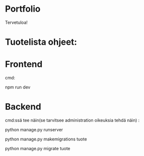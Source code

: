 # Portfolio

Tervetuloa!

# Tuotelista ohjeet:

# Frontend

cmd:

npm run dev


# Backend

cmd:ssä tee näin(se tarvitsee administration oikeuksia tehdä näin) : 

python manage.py runserver

python manage.py makemigrations tuote

python manage.py migrate tuote
